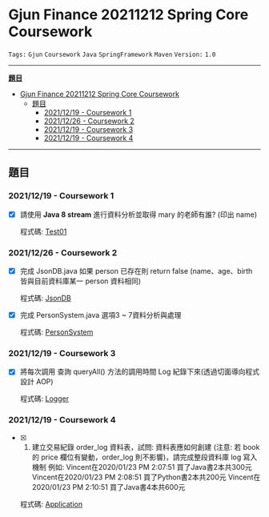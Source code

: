 # Gjun Finance 20211212 Spring Core Coursework

`Tags:` `Gjun` `Coursework` `Java` `SpringFramework` `Maven` `Version:` `1.0`

---

[**題目**](#題目)

- [Gjun Finance 20211212 Spring Core Coursework](#gjun-finance-20211212-spring-core-coursework)
  - [題目](#題目)
    - [2021/12/19 - Coursework 1](#20211219---coursework-1)
    - [2021/12/26 - Coursework 2](#20211226---coursework-2)
    - [2021/12/19 - Coursework 3](#20211219---coursework-3)
    - [2021/12/19 - Coursework 4](#20211219---coursework-4)

---

## 題目

### 2021/12/19 - Coursework 1

- [x] 請使用 **Java 8 stream** 進行資料分析並取得 mary 的老師有誰? (印出 name)

  程式碼: [Test01](./src/test/java/pers/yifanchi/coursework/SpringCoreCoursework_20211212/coursework_1/Test01.java)

### 2021/12/26 - Coursework 2

- [x] 完成 JsonDB.java 如果 person 已存在則 return false (name、age、birth 皆與目前資料庫某一 person 資料相同)

  程式碼: [JsonDB](./src/main/java/pers/yifanchi/coursework/SpringCoreCoursework_20211212/coursework_2/JsonDB.java)

- [x] 完成 PersonSystem.java 選項3 ~ 7資料分析與處理

  程式碼: [PersonSystem](./src/main/java/pers/yifanchi/coursework/SpringCoreCoursework_20211212/coursework_2/PersonSystem.java)

### 2021/12/19 - Coursework 3

- [x] 將每次調用 查詢 queryAll() 方法的調用時間 Log 紀錄下來(透過切面導向程式設計 AOP)

  程式碼: [Logger](./src/main/java/pers/yifanchi/coursework/SpringCoreCoursework_20211212/coursework_3/aop/Logger.java)

### 2021/12/19 - Coursework 4

- [x] 1. 建立交易紀錄 order_log 資料表，試問: 資料表應如何創建 (注意: 若 book 的 price 欄位有變動，order_log 則不影響)，請完成整段資料庫 log 寫入機制
     例如:
     Vincent在2020/01/23 PM 2:07:51 買了Java書2本共300元
     Vincent在2020/01/23 PM 2:08:51 買了Python書2本共200元
     Vincent在2020/01/23 PM 2:10:51 買了Java書4本共600元

  程式碼: [Application](./src/main/java/pers/yifanchi/coursework/SpringCoreCoursework_20211212/coursework_4/Application.java)
